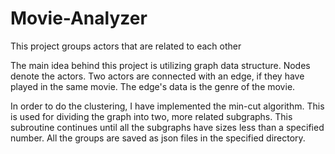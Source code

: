 # Movie-Analyzer
This project groups actors that are related to each other

The main idea behind this project is utilizing graph data structure. Nodes denote the actors. Two actors are connected with an edge, if they have played in the same movie. The edge's data is the genre of the movie. 

In order to do the clustering, I have implemented the min-cut algorithm. This is used for dividing the graph into two, more related subgraphs. This subroutine continues until all the subgraphs have sizes less than a specified number. All the groups are saved as json files in the specified directory.
